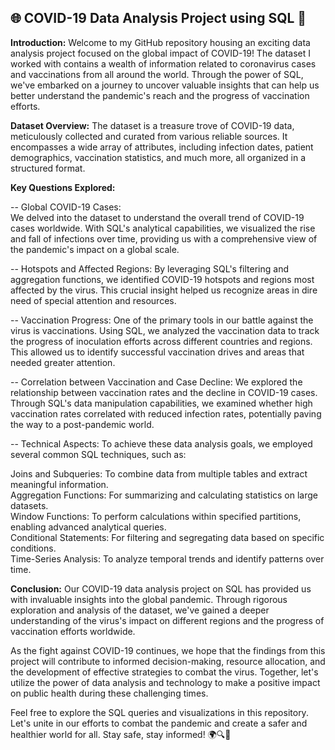 ## 🌐 COVID-19 Data Analysis Project using SQL 🦠

**Introduction:**
Welcome to my GitHub repository housing an exciting data analysis project focused on the global impact of COVID-19! The dataset I worked with contains a wealth of information related to coronavirus cases and vaccinations from all around the world. Through the power of SQL, we've embarked on a journey to uncover valuable insights that can help us better understand the pandemic's reach and the progress of vaccination efforts.

**Dataset Overview:**
The dataset is a treasure trove of COVID-19 data, meticulously collected and curated from various reliable sources. It encompasses a wide array of attributes, including infection dates, patient demographics, vaccination statistics, and much more, all organized in a structured format.

**Key Questions Explored:**

-- Global COVID-19 Cases:  
We delved into the dataset to understand the overall trend of COVID-19 cases worldwide. With SQL's analytical capabilities, we visualized the rise and fall of infections over time, providing us with a comprehensive view of the pandemic's impact on a global scale.

-- Hotspots and Affected Regions:
By leveraging SQL's filtering and aggregation functions, we identified COVID-19 hotspots and regions most affected by the virus. This crucial insight helped us recognize areas in dire need of special attention and resources.

-- Vaccination Progress:
One of the primary tools in our battle against the virus is vaccinations. Using SQL, we analyzed the vaccination data to track the progress of inoculation efforts across different countries and regions. This allowed us to identify successful vaccination drives and areas that needed greater attention.

-- Correlation between Vaccination and Case Decline:
We explored the relationship between vaccination rates and the decline in COVID-19 cases. Through SQL's data manipulation capabilities, we examined whether high vaccination rates correlated with reduced infection rates, potentially paving the way to a post-pandemic world.

-- Technical Aspects:
To achieve these data analysis goals, we employed several common SQL techniques, such as:

Joins and Subqueries: To combine data from multiple tables and extract meaningful information.  
Aggregation Functions: For summarizing and calculating statistics on large datasets.  
Window Functions: To perform calculations within specified partitions, enabling advanced analytical queries.  
Conditional Statements: For filtering and segregating data based on specific conditions.  
Time-Series Analysis: To analyze temporal trends and identify patterns over time.  

**Conclusion:**
Our COVID-19 data analysis project on SQL has provided us with invaluable insights into the global pandemic. Through rigorous exploration and analysis of the dataset, we've gained a deeper understanding of the virus's impact on different regions and the progress of vaccination efforts worldwide.

As the fight against COVID-19 continues, we hope that the findings from this project will contribute to informed decision-making, resource allocation, and the development of effective strategies to combat the virus. Together, let's utilize the power of data analysis and technology to make a positive impact on public health during these challenging times.

Feel free to explore the SQL queries and visualizations in this repository. Let's unite in our efforts to combat the pandemic and create a safer and healthier world for all. Stay safe, stay informed! 🌍🔍💉
